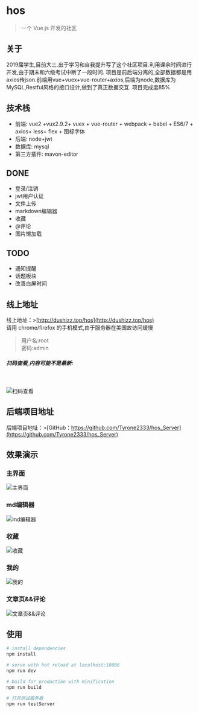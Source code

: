 # hos

> 一个 Vue.js 开发的社区
## 关于 ##
2019届学生,目前大三.出于学习和自我提升写了这个社区项目.利用课余时间进行开发,由于期末和六级考试中断了一段时间.
项目是前后端分离的,全部数据都是用axios传json.前端用vue+vuex+vue-router+axios,后端为node,数据库为MySQL,Restful风格的接口设计,做到了真正数据交互.
项目完成度85%


## 技术栈 ##
-	前端: vue2 +vux2.9.2+ vuex + vue-router + webpack + babel + ES6/7 + axios+ less+ flex + 图标字体 
-	后端: node+jwt
-	数据库: mysql
-	第三方插件: mavon-editor

## DONE ##
- 登录/注销
- jwt用户认证
- 文件上传
- markdown编辑器
- 收藏
- @评论
- 图片懒加载
## TODO ##
- 通知提醒
- 话题板块
- 改善白屏时间


## 线上地址 ##
   线上地址：>[http://dushizz.top/hos](http://dushizz.top/hos)
   <br>
   请用 chrome/firefox 的手机模式,由于服务器在美国故访问缓慢
> 用户名:root  <br>
> 密码:admin
 
##### 扫码查看,内容可能不是最新:

<br>

![扫码查看](static/qr.png)
## 后端项目地址
   后端项目地址：>[GitHub：https://github.com/Tyrone2333/hos_Server](https://github.com/Tyrone2333/hos_Server)
    
## 效果演示
### 主界面 ###
![主界面](static/screenshot_main.png)
### md编辑器 ###
![md编辑器](static/screenshot_editor.png)
### 收藏 ###
![收藏](static/screenshot_collect.png)
### 我的 ###
![我的](static/screenshot_me.png)
### 文章页&&评论 ###
![文章页&&评论](static/screenshot_article.png)


## 使用

``` bash
# install dependencies
npm install

# serve with hot reload at localhost:10086
npm run dev

# build for production with minification
npm run build

# 打开测试服务器
npm run testServer
```
